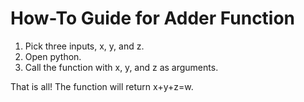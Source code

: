# How-To Guide for Adder Function 

1.  Pick three inputs, x, y, and z.
2.  Open python.
3.  Call the function with x, y, and z as arguments. 

That is all! The function will return x+y+z=w.

